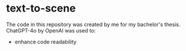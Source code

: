 # text-to-scene
The code in this repository was created by me for my bachelor's thesis.
ChatGPT-4o by OpenAI was used to:
  - enhance code readability
